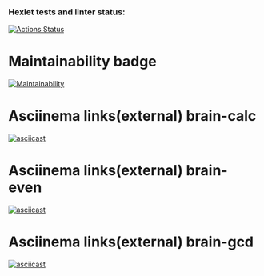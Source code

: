 ### Hexlet tests and linter status:
[![Actions Status](https://github.com/korifei071987/python-project-49/actions/workflows/hexlet-check.yml/badge.svg)](https://github.com/korifei071987/python-project-49/actions)

# Maintainability badge
[![Maintainability](https://api.codeclimate.com/v1/badges/7afff18369a981ffb91b/maintainability)](https://codeclimate.com/github/korifei071987/python-project-49/maintainability)

# Asciinema links(external) brain-calc
[![asciicast](https://asciinema.org/a/NxcgqVRsTdckoiX8WGpct3ZWZ.svg)](https://asciinema.org/a/NxcgqVRsTdckoiX8WGpct3ZWZ)

# Asciinema links(external) brain-even
[![asciicast](https://asciinema.org/a/hspmgDWgkJctexdWSB8wMnFqq.svg)](https://asciinema.org/a/hspmgDWgkJctexdWSB8wMnFqq)

# Asciinema links(external) brain-gcd
[![asciicast](https://asciinema.org/a/FssLffoqB7Scc6G04K7jccje0.svg)](https://asciinema.org/a/FssLffoqB7Scc6G04K7jccje0)
